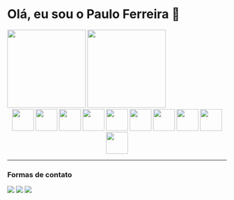 # Olá, eu sou o Paulo Ferreira 🙂

<div>
    <img height="180em" src="https://github-readme-stats.vercel.app/api?username=phgferreira&show_icons=true&include_all_commits=true&theme=merko" />
    <img height="180em" src="https://github-readme-stats.vercel.app/api/top-langs/?username=phgferreira&include_all_commits=true&layout=compact&theme=merko" />
</div>

<div style="text-align: center">
    <img height="50em" src="https://cdn.jsdelivr.net/gh/devicons/devicon/icons/java/java-original-wordmark.svg" />
    <img height="50em" src="https://cdn.jsdelivr.net/gh/devicons/devicon/icons/spring/spring-original-wordmark.svg" />
    <img height="50em" src="https://cdn.jsdelivr.net/gh/devicons/devicon/icons/javascript/javascript-plain.svg" />
    <img height="50em" src="https://cdn.jsdelivr.net/gh/devicons/devicon/icons/react/react-original-wordmark.svg" />
    <img height="50em" src="https://cdn.jsdelivr.net/gh/devicons/devicon/icons/html5/html5-original-wordmark.svg" />
    <img height="50em" src="https://cdn.jsdelivr.net/gh/devicons/devicon/icons/css3/css3-original-wordmark.svg" />
    <img height="50em" src="https://cdn.jsdelivr.net/gh/devicons/devicon/icons/python/python-original-wordmark.svg" />
    <img height="50em" src="https://cdn.jsdelivr.net/gh/devicons/devicon/icons/android/android-original-wordmark.svg" />
    <img height="50em" src="https://cdn.jsdelivr.net/gh/devicons/devicon/icons/oracle/oracle-original.svg" />
    <img height="50em" src="https://cdn.jsdelivr.net/gh/devicons/devicon/icons/mysql/mysql-original-wordmark.svg" />
</div>

---
### Formas de contato
<div>
    <a href="https://www.linkedin.com/in/paulo-ferreira-922137125/"><img src="https://img.shields.io/badge/LinkedIn-0077B5?style=for-the-badge&logo=linkedin&logoColor=white"></a>
    <a href="mailto:phgferreira@outlook.com"><img src="https://img.shields.io/badge/Microsoft_Outlook-0078D4?style=for-the-badge&logo=microsoft-outlook&logoColor=white"></a>
    <a href="https://wa.me/5524999686938" ><img src="https://img.shields.io/badge/WhatsApp-25D366?style=for-the-badge&logo=whatsapp&logoColor=white"></a>
</div>
